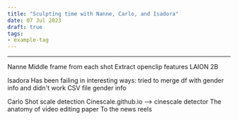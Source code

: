 ```yaml
---
title: "Sculpting time with Nanne, Carlo, and Isadora"
date: 07 Jul 2023
draft: true
tags:
- example-tag
---
```

---

Nanne
Middle frame from each shot
Extract openclip features LAION 2B

Isadora 
Has been failing in interesting ways: tried to merge df with gender info and didn't work
CSV file gender info

Carlo
Shot scale detection
Cinescale.github.io --> cinescale detector
The anatomy of video editing paper
To the news reels
